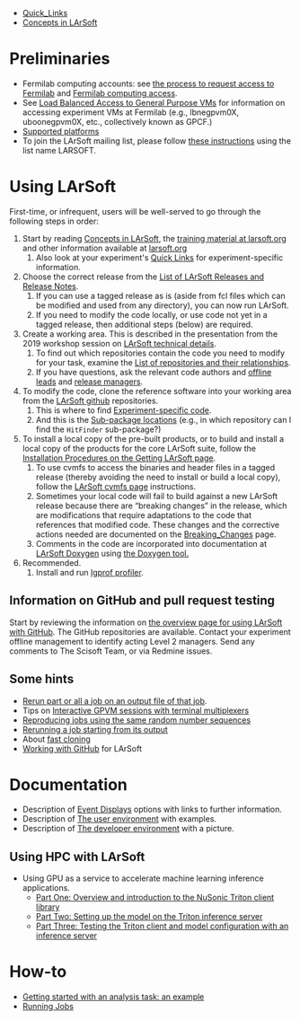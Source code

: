 

-   [Quick_Links](Quick_Links)
-   [Concepts in LArSoft](https://larsoft.org/important-concepts-in-larsoft/)

# Preliminaries

-   Fermilab computing accounts: see [the process to request access to Fermilab](https://get-connected.fnal.gov/faq/#SABprocess) and [Fermilab computing access](Fermilab_computing_access).
-   See [Load Balanced Access to General Purpose VMs](Load_Balanced_Access_to_General_Purpose_VMs) for information on accessing experiment VMs at Fermilab (e.g., lbnegpvm0X, uboonegpvm0X, etc., collectively known as GPCF.)
-   [Supported platforms](Supported_platforms)
-   To join the LArSoft mailing list, please follow [these instructions](https://listserv.fnal.gov/users.asp#subscribe_to_list) using the list name LARSOFT.

# Using LArSoft

First-time, or infrequent, users will be well-served to go through the following steps in order:

1.  Start by reading [Concepts in LArSoft](https://larsoft.org/important-concepts-in-larsoft/), the [training material at larsoft.org](https://larsoft.org/training) and other information available at [larsoft.org](https://larsoft.org)
    1.  Also look at your experiment's [Quick Links](Quick_Links) for experiment-specific information.
2.  Choose the correct release from the [List of LArSoft Releases and Release Notes](releases/LArSoft_release_list).
    1.  If you can use a tagged release as is (aside from fcl files which can be modified and used from any directory), you can now run LArSoft.
    2.  If you need to modify the code locally, or use code not yet in a tagged release, then additional steps (below) are required.
3.  Create a working area. This is described in the presentation from the 2019 workshop session on [LArSoft technical details](https://indico.fnal.gov/event/20453/session/5/contribution/2/material/slides/0.pdf).
    1.  To find out which repositories contain the code you need to modify for your task, examine the [List of repositories and their relationships](LArSoft_repositories_packages_and_dependencies).
    2.  If you have questions, ask the relevant code authors and [offline leads](Offlineleads) and [release managers](/LArSoftWiki/LArSoftInternals/Informal_list_of_experiment_contacts).
4.  To modify the code, clone the reference software into your working area from the [LArSoft github](https://github.com/LArSoft) repositories.
    1.  This is where to find [Experiment-specific code](Experiment-specific_code).
    2.  And this is the [Sub-package locations](Sub-package_locations) (e.g., in which repository can I find the `HitFinder` sub-package?)
5.  To install a local copy of the pre-built products, or to build and install a local copy of the products for the core LArSoft suite, follow the [Installation Procedures on the Getting LArSoft page](Getting_LArSoft).
    1.  To use cvmfs to access the binaries and header files in a tagged release (thereby avoiding the need to install or build a local copy), follow the [LArSoft cvmfs page](LArSoft_cvmfs_page) instructions.
    2.  Sometimes your local code will fail to build against a new LArSoft release because there are “breaking changes” in the release, which are modifications that require adaptations to the code that references that modified code. These changes and the corrective actions needed are documented on the [Breaking_Changes](releases/Breaking_Changes) page.
    3.  Comments in the code are incorporated into documentation at [LArSoft Doxygen](https://code-doc.larsoft.org/doc/latest/html/index.html) using [the Doxygen tool.](https://www.doxygen.nl/helpers.html)
6.  Recommended.
    1.  Install and run [Igprof profiler](Igprof_profiler).

## Information on GitHub and pull request testing

Start by reviewing the information on [the overview page for using LArSoft with GitHub](Working_with_GitHub). The GitHub repositories are available. Contact your experiment offline management to identify acting Level 2 managers. Send any comments to The Scisoft Team, or via Redmine issues.

## Some hints

-   [Rerun part or all a job on an output file of that job](Rerun_part_of_all_a_job_on_an_output_file_of_that_job).
-   Tips on [Interactive GPVM sessions with terminal multiplexers](Interactive_GPVM_sessions_with_terminal_multiplexers)
-   [Reproducing jobs using the same random number sequences](Reproducing_jobs_using_the_same_random_number_sequences)
-   [Rerunning a job starting from its output](Rerunning_a_job_starting_from_its_output)
-   About [fast cloning](Fast_cloning)
-   [Working with GitHub](Working_with_GitHub) for LArSoft

# Documentation

-   Description of [Event Displays](Event_Displays) options with links to further information.
-   Description of [The user environment](The_user_environment) with examples.
-   Description of [The developer environment](The_developer_environment) with a picture.

## Using HPC with LArSoft

-   Using GPU as a service to accelerate machine learning inference applications.
    -   [ Part One: Overview and introduction to the NuSonic Triton client library ](GPU_as_a_Service)
    -   [Part Two: Setting up the model on the Triton inference server](GPU_as_a_Service_part_two)
    -   [Part Three: Testing the Triton client and model configuration with an inference server](GPU_as_a_Service_part_three)

# How-to

-   [ Getting started with an analysis task: an example ](AnalysisExample)
-   [Running Jobs](Running_Jobs)

